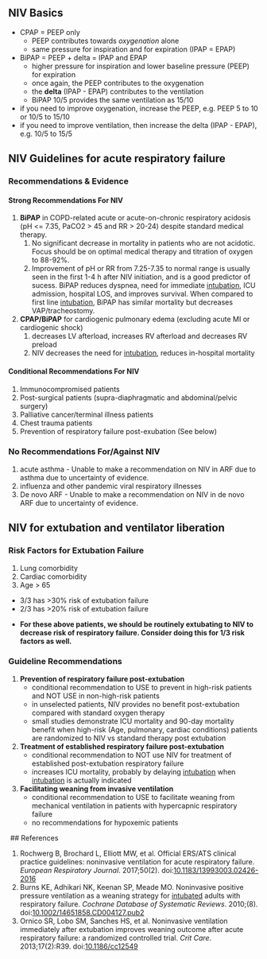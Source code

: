 ## NIV Basics
*   CPAP = PEEP only
	*   PEEP contributes towards _oxygenation_ alone
	*   same pressure for inspiration and for expiration (IPAP = EPAP)
*   BiPAP = PEEP + delta = IPAP and EPAP
	*   higher pressure for inspiration and lower baseline pressure (PEEP) for expiration
	*   once again, the PEEP contributes to the oxygenation
	*   the **delta** (IPAP - EPAP) contributes to the ventilation
	*   BiPAP 10/5 provides the same ventilation as 15/10
*   if you need to improve oxygenation, increase the PEEP, e.g. PEEP 5 to 10 or 10/5 to 15/10
*   if you need to improve ventilation, then increase the delta (IPAP - EPAP), e.g. 10/5 to 15/5

## NIV Guidelines for acute respiratory failure
### Recommendations & Evidence
#### Strong Recommendations For NIV
1.  **BiPAP** in COPD-related acute or acute-on-chronic respiratory acidosis (pH <= 7.35, PaCO2 > 45 and RR > 20-24) despite standard medical therapy.
	1. No significant decrease in mortality in patients who are not acidotic. Focus should be on optimal medical therapy and titration of oxygen to 88-92%.
	2. Improvement of pH or RR from 7.25-7.35 to normal range is usually seen in the first 1-4 h after NIV initiation, and is a good predictor of sucess. BiPAP reduces dyspnea, need for immediate [intubation](../../Procedures/Intubation.md), ICU admission, hospital LOS, and improves survival. When compared to first line [intubation](../../Procedures/Intubation.md), BiPAP has similar mortality but decreases VAP/tracheostomy.
2.  **CPAP/BiPAP** for cardiogenic pulmonary edema (excluding acute MI or cardiogenic shock)
	1. decreases LV afterload, increases RV afterload and decreases RV preload
	2. NIV decreases the need for [intubation](../../Procedures/Intubation.md), reduces in-hospital mortality

#### Conditional Recommendations For NIV
1.  Immunocompromised patients  
2.  Post-surgical patients (supra-diaphragmatic and abdominal/pelvic surgery)
3.  Palliative cancer/terminal illness patients
4.  Chest trauma patients
5.  Prevention of respiratory failure post-exubation (See below)

### No Recommendations For/Against NIV
1.  acute asthma - Unable to make a recommendation on NIV in ARF due to asthma due to uncertainty of evidence.
2.  influenza and other pandemic viral respiratory illnesses
3.  De novo ARF - Unable to make a recommendation on NIV in de novo ARF due to uncertainty of evidence.

## NIV for extubation and ventilator liberation
### Risk Factors for Extubation Failure
1.  Lung comorbidity
2.  Cardiac comorbidity
3.  Age > 65

*   3/3 has >30% risk of extubation failure
*   2/3 has >20% risk of extubation failure
- **For these above patients, we should be routinely extubating to NIV to decrease risk of respiratory failure. Consider doing this for 1/3 risk factors as well.**

### Guideline Recommendations
1. **Prevention of respiratory failure post-extubation**
	*   conditional recommendation to USE to prevent in high-risk patients and NOT USE in non-high-risk patients
	*   in unselected patients, NIV provides no benefit post-extubation compared with standard oxygen therapy
	*   small studies demonstrate ICU mortality and 90-day mortality benefit when high-risk (Age, pulmonary, cardiac conditions) patients are randomized to NIV vs standard therapy post extubation
2. **Treatment of established respiratory failure post-extubation**
	*   conditional recommendation to NOT use NIV for treatment of established post-extubation respiratory failure
	*   increases ICU mortality, probably by delaying [intubation](../../Procedures/Intubation.md) when [intubation](../../Procedures/Intubation.md) is actually indicated
3. **Facilitating weaning from invasive ventilation**
	*   conditional recommendation to USE to facilitate weaning from mechanical ventilation in patients with hypercapnic respiratory failure
	*   no recommendations for hypoxemic patients

 ## References
1.  Rochwerg B, Brochard L, Elliott MW, et al. Official ERS/ATS clinical practice guidelines: noninvasive ventilation for acute respiratory failure. _European Respiratory Journal_. 2017;50(2). doi:[10.1183/13993003.02426-2016](https://doi.org/10.1183/13993003.02426-2016)
2.  Burns KE, Adhikari NK, Keenan SP, Meade MO. Noninvasive positive pressure ventilation as a weaning strategy for [intubated](../../Procedures/Intubation.md) adults with respiratory failure. _Cochrane Database of Systematic Reviews_. 2010;(8). doi:[10.1002/14651858.CD004127.pub2](https://doi.org/10.1002/14651858.CD004127.pub2)
3.  Ornico SR, Lobo SM, Sanches HS, et al. Noninvasive ventilation immediately after extubation improves weaning outcome after acute respiratory failure: a randomized controlled trial. _Crit Care_. 2013;17(2):R39. doi:[10.1186/cc12549](https://doi.org/10.1186/cc12549)